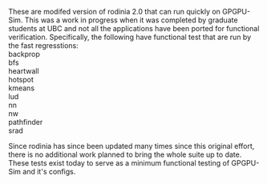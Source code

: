 These are modifed version of rodinia 2.0 that can run quickly on GPGPU-Sim.
This was a work in progress when it was completed by graduate students at UBC and not all the applications have been
ported for functional verification.
Specifically, the following have functional test that are run by the fast regresstions:
<br/>
backprop<br/>
bfs<br/>
heartwall<br/>
hotspot<br/>
kmeans<br/>
lud<br/>
nn<br/>
nw<br/>
pathfinder<br/>
srad<br/>

Since rodinia has since been updated many times since this original effort, there is no additional work planned to bring the whole suite up to date.
These tests exist today to serve as a minimum functional testing of GPGPU-Sim and it's configs.
